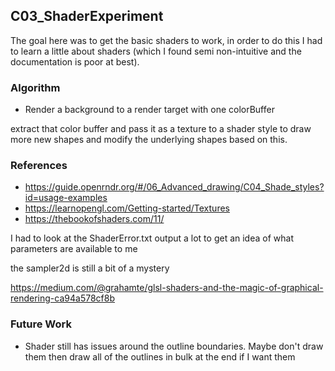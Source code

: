 ## C03_ShaderExperiment

The goal here was to get the basic shaders to work, in order to do this I had to learn a little about shaders (which I found semi non-intuitive and the documentation is poor at best).


### Algorithm

- Render a background to a render target with one colorBuffer

extract that color buffer and pass it as a texture to a shader style to draw more new shapes and modify the underlying shapes based on this.

### References

- https://guide.openrndr.org/#/06_Advanced_drawing/C04_Shade_styles?id=usage-examples
- https://learnopengl.com/Getting-started/Textures
- https://thebookofshaders.com/11/

I had to look at the ShaderError.txt output a lot to get an idea of what parameters are available to me

the sampler2d is still a bit of a mystery

https://medium.com/@grahamte/glsl-shaders-and-the-magic-of-graphical-rendering-ca94a578cf8b

### Future Work

- Shader still has issues around the outline boundaries. Maybe don't draw them then draw all of the outlines in bulk at the end if I want them